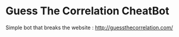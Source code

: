 # Guess The Correlation CheatBot

Simple bot that breaks the website : http://guessthecorrelation.com/
